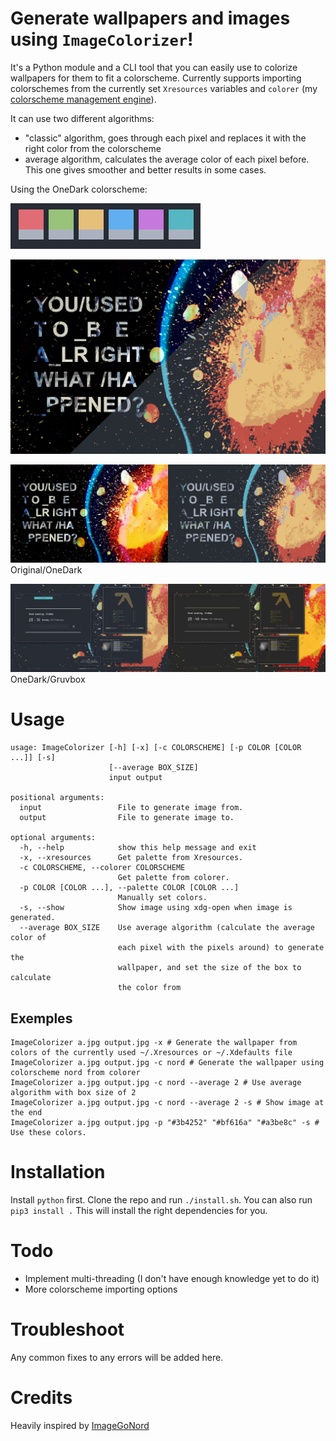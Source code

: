 # Generate wallpapers and images using `ImageColorizer`!

It's a Python module and a CLI tool that you can easily use to colorize wallpapers for them to fit a colorscheme.
Currently supports importing colorschemes from the currently set `Xresources` variables and `colorer` (my [colorscheme management engine](https://github.com/ngynLk/colorer)).

It can use two different algorithms:
+ "classic" algorithm, goes through each pixel and replaces it with the right color from the colorscheme
+ average algorithm, calculates the average color of each pixel before. This one gives smoother and better results in some cases.

Using the OneDark colorscheme:

![Colorscheme](Demo/Onedark.png)

![Image](Demo/demo1.jpg)

![Image2](Demo/demo2.jpg)
Original/OneDark

![Image3](Demo/montage.png)
OneDark/Gruvbox

# Usage

```
usage: ImageColorizer [-h] [-x] [-c COLORSCHEME] [-p COLOR [COLOR ...]] [-s]
                      [--average BOX_SIZE]
                      input output

positional arguments:
  input                 File to generate image from.
  output                File to generate image to.

optional arguments:
  -h, --help            show this help message and exit
  -x, --xresources      Get palette from Xresources.
  -c COLORSCHEME, --colorer COLORSCHEME
                        Get palette from colorer.
  -p COLOR [COLOR ...], --palette COLOR [COLOR ...]
                        Manually set colors.
  -s, --show            Show image using xdg-open when image is generated.
  --average BOX_SIZE    Use average algorithm (calculate the average color of
                        each pixel with the pixels around) to generate the
                        wallpaper, and set the size of the box to calculate
                        the color from
```

## Exemples

```shell
ImageColorizer a.jpg output.jpg -x # Generate the wallpaper from colors of the currently used ~/.Xresources or ~/.Xdefaults file
ImageColorizer a.jpg output.jpg -c nord # Generate the wallpaper using colorscheme nord from colorer
ImageColorizer a.jpg output.jpg -c nord --average 2 # Use average algorithm with box size of 2
ImageColorizer a.jpg output.jpg -c nord --average 2 -s # Show image at the end
ImageColorizer a.jpg output.jpg -p "#3b4252" "#bf616a" "#a3be8c" -s # Use these colors.
```

# Installation

Install `python` first.
Clone the repo and run `./install.sh`. You can also run `pip3 install .` This will install the right dependencies for you.

# Todo

+ Implement multi-threading (I don't have enough knowledge yet to do it)
+ More colorscheme importing options

# Troubleshoot

Any common fixes to any errors will be added here.

# Credits

Heavily inspired by [ImageGoNord](https://github.com/Schrodinger-Hat/ImageGoNord-pip)
